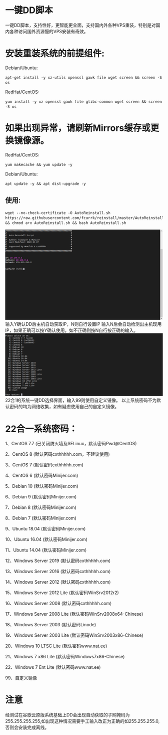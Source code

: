# 一键DD脚本
一键DD脚本，支持性好，更智能更全面，支持国内外各种VPS重装，特别是对国内各种访问国外资源慢的VPS安装有奇效。

# 安装重装系统的前提组件:

Debian/Ubuntu:

```shell
apt-get install -y xz-utils openssl gawk file wget screen && screen -S os
```

RedHat/CentOS:

```shell
yum install -y xz openssl gawk file glibc-common wget screen && screen -S os
```

# 如果出现异常，请刷新Mirrors缓存或更换镜像源。

RedHat/CentOS:

```shell
yum makecache && yum update -y
```

Debian/Ubuntu:

```shell
apt update -y && apt dist-upgrade -y
```

## 使用:

```shell
wget --no-check-certificate -O AutoReinstall.sh https://raw.githubusercontent.com/fcurrk/reinstall/master/AutoReinstall.sh && chmod a+x AutoReinstall.sh && bash AutoReinstall.sh
```

![界面](dd/screenshot1.png)
输入Y确认DD后主机自动获取IP，N则自行设置IP
输入N后会自动检测出主机现用IP，如果正确可以按Y确认使用，如不正确则按N自行按正确的输入。
![界面](dd/screenshot2.png)
22合1的系统一键DD选择界面，输入99则使用自定义镜像。
以上系统密码不为默认密码的均为网络收集，如有疑虑使用自己的自定义镜像。

# 22合一系统密码：

 1、CentOS 7.7 (已关闭防火墙及SELinux，默认密码Pwd@CentOS)
 
 2、CentOS 8 (默认密码cxthhhhh.com，不建议使用)
 
 3、CentOS 7 (默认密码cxthhhhh.com)
 
 4、CentOS 6 (默认密码Minijer.com)
 
 5、Debian 10 (默认密码Minijer.com)
 
 6、Debian 9 (默认密码Minijer.com)
 
 7、Debian 8 (默认密码Minijer.com)
 
 8、Debian 7 (默认密码Minijer.com)
 
 9、Ubuntu 18.04 (默认密码Minijer.com)
 
10、Ubuntu 16.04 (默认密码Minijer.com)

11、Ubuntu 14.04 (默认密码Minijer.com)

12、Windows Server 2019 (默认密码cxthhhhh.com)

13、Windows Server 2016 (默认密码cxthhhhh.com)

14、Windows Server 2012 (默认密码cxthhhhh.com)

15、Windows Server 2012 Lite (默认密码WinSrv2012r2)

16、Windows Server 2008 (默认密码cxthhhhh.com)

17、Windows Server 2008 Lite (默认密码WinSrv2008x64-Chinese)

18、Windows Server 2003 (默认密码Linode)

19、Windows Server 2003 Lite (默认密码WinSrv2003x86-Chinese)

20、Windows 10 LTSC Lite (默认密码www.nat.ee)

21、Windows 7 x86 Lite (默认密码Windows7x86-Chinese)

22、Windows 7 Ent Lite (默认密码www.nat.ee)

99、自定义镜像

# 注意

经测试在谷歌云原版系统基础上DD会出现自动获取的子网掩码为255.255.255.255,如出现这种情况需要手工输入改正为正确的如255.255.255.0,否则会安装完成离线。
